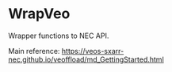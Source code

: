 # WrapVeo

Wrapper functions to NEC API.

Main reference: https://veos-sxarr-nec.github.io/veoffload/md_GettingStarted.html